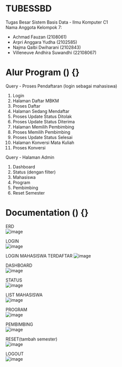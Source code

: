 # TUBESSBD
Tugas Besar Sistem Basis Data - Ilmu Komputer C1<br />
Nama Anggota Kelompok 7:<br />
- Achmad Fauzan (2108061)<br />
- Arpri Anggara Yudha (2102585)<br />
- Najma Qalbi Dwiharani (2102843)<br />
- Villeneuve Andhira Suwandhi (22108067)<br />

# Alur Program () {}
Query - Proses Pendaftaran (login sebagai mahasiswa)
1. Login
2. Halaman Daftar MBKM
3. Proses Daftar
4. Halaman Sedang Mendaftar
5. Proses Update Status Ditolak
6. Proses Update Status Diterima
7. Halaman Memilih Pembimbing
8. Proses Memilih Pembimbing
9. Proses Update Status Selesai
10. Halaman Konversi Mata Kuliah
11. Proses Konversi

Query - Halaman Admin
1. Dashboard
2. Status (dengan filter)
3. Mahasiswa
4. Program
5. Pembimbing
6. Reset Semester

# Documentation () {}
ERD<br />
![image](https://github.com/villeneuveandhira/TUBESSBD/assets/101118033/d4afe483-d9a9-4baa-b1f8-969836e994f8)

LOGIN<br />
![image](https://github.com/villeneuveandhira/TUBESSBD/assets/101118033/28df2ab0-0090-4625-853c-0dd78953c52a)

LOGIN MAHASISWA TERDAFTAR
![image](https://github.com/villeneuveandhira/TUBESSBD/assets/101118033/a3ab7736-32aa-4421-806e-57dbfa56143a)

DASHBOARD<br />
![image](https://github.com/villeneuveandhira/TUBESSBD/assets/101118033/2642e58e-9d9c-4ae8-884f-6bc04c4d5161)

STATUS<br />
![image](https://github.com/villeneuveandhira/TUBESSBD/assets/101118033/2d3cbf03-094b-4365-aae1-c485f56a229f)

LIST MAHASISWA<br />
![image](https://github.com/villeneuveandhira/TUBESSBD/assets/101118033/8c312064-d142-4df1-af54-21dc770e120a)

PROGRAM<br />
![image](https://github.com/villeneuveandhira/TUBESSBD/assets/101118033/678598e0-1fd7-4a3c-a24b-a6df1c9b9c99)

PEMBIMBING<br />
![image](https://github.com/villeneuveandhira/TUBESSBD/assets/101118033/21f6decf-6316-4c90-980d-640dce587d6f)

RESET(tambah semester)<br />
![image](https://github.com/villeneuveandhira/TUBESSBD/assets/101118033/c58d4c52-4f3c-4de8-915e-2827cf5c4cb5)

LOGOUT<br />
![image](https://github.com/villeneuveandhira/TUBESSBD/assets/101118033/f8d59929-36a7-4737-a282-ccd4ebb8781c)
